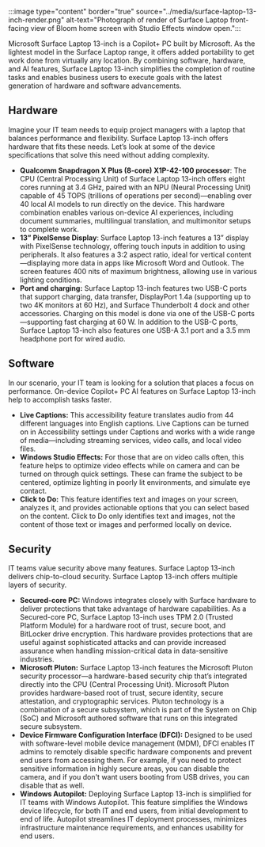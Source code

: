 :::image type="content" border="true" source="../media/surface-laptop-13-inch-render.png" alt-text="Photograph of render of Surface Laptop front-facing view of Bloom home screen with Studio Effects window open.":::

Microsoft Surface Laptop 13-inch is a Copilot+ PC built by Microsoft. As the lightest model in the Surface Laptop range, it offers added portability to get work done from virtually any location. By combining software, hardware, and AI features, Surface Laptop 13-inch simplifies the completion of routine tasks and enables business users to execute goals with the latest generation of hardware and software advancements.

## Hardware

Imagine your IT team needs to equip project managers with a laptop that balances performance and flexibility. Surface Laptop 13-inch offers hardware that fits these needs. Let’s look at some of the device specifications that solve this need without adding complexity.

- **Qualcomm Snapdragon X Plus (8-core) X1P-42-100 processor**: The CPU (Central Processing Unit) of Surface Laptop 13-inch offers eight cores running at 3.4 GHz, paired with an NPU (Neural Processing Unit) capable of 45 TOPS (trillions of operations per second)—enabling over 40 local AI models to run directly on the device. This hardware combination enables various on-device AI experiences, including document summaries, multilingual translation, and multimonitor setups to complete work.
- **13” PixelSense Display**: Surface Laptop 13-inch features a 13” display with PixelSense technology, offering touch inputs in addition to using peripherals. It also features a 3:2 aspect ratio, ideal for vertical content—displaying more data in apps like Microsoft Word and Outlook. The screen features 400 nits of maximum brightness, allowing use in various lighting conditions.
- **Port and charging:** Surface Laptop 13-inch features two USB-C ports that support charging, data transfer, DisplayPort 1.4a (supporting up to two 4K monitors at 60 Hz), and Surface Thunderbolt 4 dock and other accessories. Charging on this model is done via one of the USB-C ports—supporting fast charging at 60 W. In addition to the USB-C ports, Surface Laptop 13-inch also features one USB-A 3.1 port and a 3.5 mm headphone port for wired audio.

## Software

In our scenario, your IT team is looking for a solution that places a focus on performance. On-device Copilot+ PC AI features on Surface Laptop 13-inch help to accomplish tasks faster.

- **Live Captions:** This accessibility feature translates audio from 44 different languages into English captions. Live Captions can be turned on in Accessibility settings under Captions and works with a wide range of media—including streaming services, video calls, and local video files.
- **Windows Studio Effects:** For those that are on video calls often, this feature helps to optimize video effects while on camera and can be turned on through quick settings. These can frame the subject to be centered, optimize lighting in poorly lit environments, and simulate eye contact.
- **Click to Do:** This feature identifies text and images on your screen, analyzes it, and provides actionable options that you can select based on the content. Click to Do only identifies text and images, not the content of those text or images and performed locally on device.

## Security

IT teams value security above many features. Surface Laptop 13-inch delivers chip-to-cloud security. Surface Laptop 13-inch offers multiple layers of security.

- **Secured-core PC:** Windows integrates closely with Surface hardware to deliver protections that take advantage of hardware capabilities. As a Secured-core PC, Surface Laptop 13-inch uses TPM 2.0 (Trusted Platform Module) for a hardware root of trust, secure boot, and BitLocker drive encryption. This hardware provides protections that are useful against sophisticated attacks and can provide increased assurance when handling mission-critical data in data-sensitive industries.
- **Microsoft Pluton:** Surface Laptop 13-inch features the Microsoft Pluton security processor—a hardware-based security chip that’s integrated directly into the CPU (Central Processing Unit). Microsoft Pluton provides hardware-based root of trust, secure identity, secure attestation, and cryptographic services. Pluton technology is a combination of a secure subsystem, which is part of the System on Chip (SoC) and Microsoft authored software that runs on this integrated secure subsystem.
- **Device Firmware Configuration Interface (DFCI):** Designed to be used with software-level mobile device management (MDM), DFCI enables IT admins to remotely disable specific hardware components and prevent end users from accessing them. For example, if you need to protect sensitive information in highly secure areas, you can disable the camera, and if you don't want users booting from USB drives, you can disable that as well.
- **Windows Autopilot:** Deploying Surface Laptop 13-inch is simplified for IT teams with Windows Autopilot. This feature simplifies the Windows device lifecycle, for both IT and end users, from initial development to end of life. Autopilot streamlines IT deployment processes, minimizes infrastructure maintenance requirements, and enhances usability for end users.
